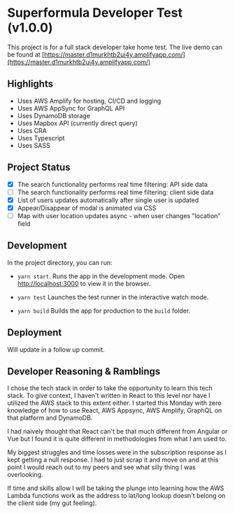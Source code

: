# Superformula Developer Test (v1.0.0)

This project is for a full stack developer take home test. The live demo can be found at [https://master.d1murkhtb2ui4y.amplifyapp.com/](https://master.d1murkhtb2ui4y.amplifyapp.com/)

## Highlights

- Uses AWS Amplify for hosting, CI/CD and logging
- Uses AWS AppSync for GraphQL API
- Uses DynamoDB storage
- Uses Mapbox API (currently direct query)
- Uses CRA
- Uses Typescript
- Uses SASS

## Project Status

- [x] The search functionality performs real time filtering: API side data
- [ ] The search functionality performs real time filtering: client side data
- [x] List of users updates automatically after single user is updated
- [x] Appear/Disappear of modal is animated via CSS
- [ ] Map with user location updates async - when user changes "location" field

## Development

In the project directory, you can run:

- `yarn start`. Runs the app in the development mode. Open [http://localhost:3000](http://localhost:3000) to view it in the browser.

- `yarn test` Launches the test runner in the interactive watch mode.

- `yarn build` Builds the app for production to the `build` folder.

## Deployment

Will update in a follow up commit.

## Developer Reasoning & Ramblings

I chose the tech stack in order to take the opportunity to learn this tech stack. To give context, I haven't written in React to this level nor have I utilized the AWS stack to this extent either. I started this Monday with zero knowledge of how to use React, AWS Appsync, AWS Amplify, GraphQL on that platform and DynamoDB.

I had naively thought that React can't be that much different from Angular or Vue but I found it is quite different in methodologies from what I am used to.

My biggest struggles and time losses were in the subscription response as I kept getting a null response. I had to just scrap it and move on and at this point I would reach out to my peers and see what silly thing I was overlooking.

If time and skills allow I will be taking the plunge into learning how the AWS Lambda functions work as the address to lat/long lookup doesn't belong on the client side (my gut feeling).

